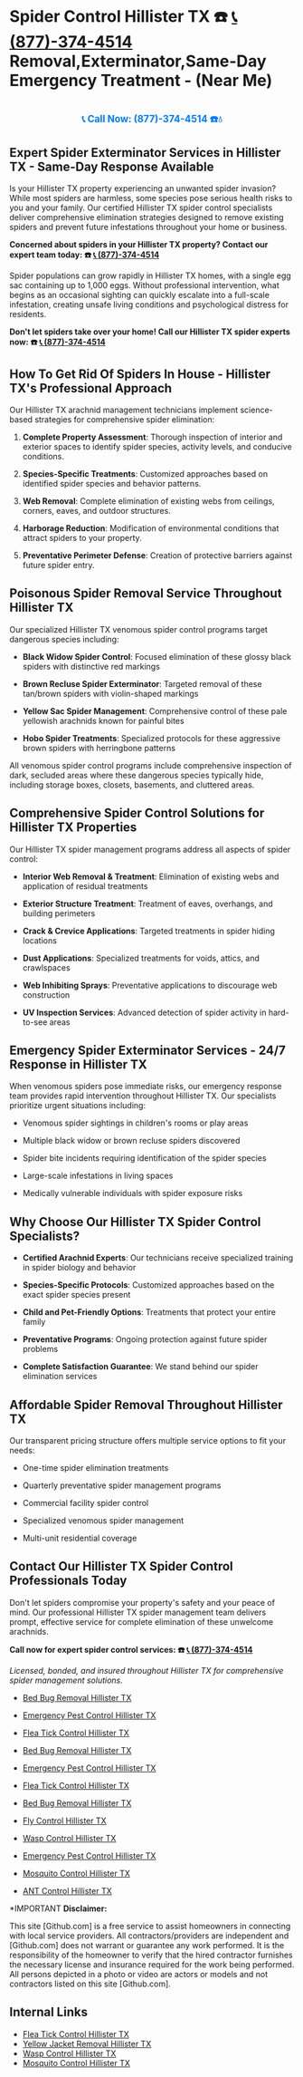 # Spider Control Hillister TX ☎️ [📞 (877)-374-4514](https://pest-control-4514.netlify.app) Removal,Exterminator,Same-Day Emergency Treatment - (Near Me)
# 

<p align="center" style="font-size: 1.2em; font-weight: bold; margin: 20px 0;">
  <a href="https://pest-control-4514.netlify.app" target="_blank" style="color: #007BFF; text-decoration: none;">📞 Call Now: (877)-374-4514 ☎️💧</a>
</p>

## Expert Spider Exterminator Services in Hillister TX - Same-Day Response Available

Is your Hillister TX property experiencing an unwanted spider invasion? While most spiders are harmless, some species pose serious health risks to you and your family. Our certified Hillister TX spider control specialists deliver comprehensive elimination strategies designed to remove existing spiders and prevent future infestations throughout your home or business.

**Concerned about spiders in your Hillister TX property? Contact our expert team today: ☎️ [📞 (877)-374-4514](https://pest-control-4514.netlify.app)**

Spider populations can grow rapidly in Hillister TX homes, with a single egg sac containing up to 1,000 eggs. Without professional intervention, what begins as an occasional sighting can quickly escalate into a full-scale infestation, creating unsafe living conditions and psychological distress for residents.

**Don't let spiders take over your home! Call our Hillister TX spider experts now: ☎️ [📞 (877)-374-4514](https://pest-control-4514.netlify.app)**

## How To Get Rid Of Spiders In House - Hillister TX's Professional Approach

Our Hillister TX arachnid management technicians implement science-based strategies for comprehensive spider elimination:

1. **Complete Property Assessment**: Thorough inspection of interior and exterior spaces to identify spider species, activity levels, and conducive conditions.

2. **Species-Specific Treatments**: Customized approaches based on identified spider species and behavior patterns.

3. **Web Removal**: Complete elimination of existing webs from ceilings, corners, eaves, and outdoor structures.

4. **Harborage Reduction**: Modification of environmental conditions that attract spiders to your property.

5. **Preventative Perimeter Defense**: Creation of protective barriers against future spider entry.

## Poisonous Spider Removal Service Throughout Hillister TX

Our specialized Hillister TX venomous spider control programs target dangerous species including:

- **Black Widow Spider Control**: Focused elimination of these glossy black spiders with distinctive red markings

- **Brown Recluse Spider Exterminator**: Targeted removal of these tan/brown spiders with violin-shaped markings

- **Yellow Sac Spider Management**: Comprehensive control of these pale yellowish arachnids known for painful bites

- **Hobo Spider Treatments**: Specialized protocols for these aggressive brown spiders with herringbone patterns

All venomous spider control programs include comprehensive inspection of dark, secluded areas where these dangerous species typically hide, including storage boxes, closets, basements, and cluttered areas.

## Comprehensive Spider Control Solutions for Hillister TX Properties

Our Hillister TX spider management programs address all aspects of spider control:

- **Interior Web Removal & Treatment**: Elimination of existing webs and application of residual treatments

- **Exterior Structure Treatment**: Treatment of eaves, overhangs, and building perimeters

- **Crack & Crevice Applications**: Targeted treatments in spider hiding locations

- **Dust Applications**: Specialized treatments for voids, attics, and crawlspaces

- **Web Inhibiting Sprays**: Preventative applications to discourage web construction

- **UV Inspection Services**: Advanced detection of spider activity in hard-to-see areas

## Emergency Spider Exterminator Services - 24/7 Response in Hillister TX

When venomous spiders pose immediate risks, our emergency response team provides rapid intervention throughout Hillister TX. Our specialists prioritize urgent situations including:

- Venomous spider sightings in children's rooms or play areas

- Multiple black widow or brown recluse spiders discovered

- Spider bite incidents requiring identification of the spider species

- Large-scale infestations in living spaces

- Medically vulnerable individuals with spider exposure risks

## Why Choose Our Hillister TX Spider Control Specialists?

- **Certified Arachnid Experts**: Our technicians receive specialized training in spider biology and behavior

- **Species-Specific Protocols**: Customized approaches based on the exact spider species present

- **Child and Pet-Friendly Options**: Treatments that protect your entire family

- **Preventative Programs**: Ongoing protection against future spider problems

- **Complete Satisfaction Guarantee**: We stand behind our spider elimination services

## Affordable Spider Removal Throughout Hillister TX

Our transparent pricing structure offers multiple service options to fit your needs:

- One-time spider elimination treatments

- Quarterly preventative spider management programs

- Commercial facility spider control

- Specialized venomous spider management

- Multi-unit residential coverage

## Contact Our Hillister TX Spider Control Professionals Today

Don't let spiders compromise your property's safety and your peace of mind. Our professional Hillister TX spider management team delivers prompt, effective service for complete elimination of these unwelcome arachnids.

**Call now for expert spider control services: ☎️ [📞 (877)-374-4514](https://pest-control-4514.netlify.app)**

*Licensed, bonded, and insured throughout Hillister TX for comprehensive spider management solutions.*


- [Bed Bug Removal Hillister TX](https://github.com/allyoucaneatsushiin/plumbing-texas/blob/main/Bed-Bug-Removal-Hillister-TX-877-374-4514-Exterminator-Same-Day-Emergency-Treatment-Near-Me.md)
- [Emergency Pest Control Hillister TX](https://github.com/allyoucaneatsushiin/plumbing-texas/blob/main/Emergency-Pest-Control-Hillister-TX-877-374-4514-24-7-Fast-Response-Near-Me.md)
- [Flea Tick Control Hillister TX](https://github.com/allyoucaneatsushiin/plumbing-texas/blob/main/Flea-Tick-Control-Hillister-TX-877-374-4514-Removal-Exterminator-Same-Day-Emergency-Treatment-Near-Me.md)


- [Bed Bug Removal Hillister TX](https://github.com/allyoucaneatsushiin/plumbing-texas/blob/main/Bed-Bug-Removal-Hillister-TX-877-374-4514-Exterminator-Same-Day-Emergency-Treatment-Near-Me.md)
- [Emergency Pest Control Hillister TX](https://github.com/allyoucaneatsushiin/plumbing-texas/blob/main/Emergency-Pest-Control-Hillister-TX-877-374-4514-24-7-Fast-Response-Near-Me.md)
- [Flea Tick Control Hillister TX](https://github.com/allyoucaneatsushiin/plumbing-texas/blob/main/Flea-Tick-Control-Hillister-TX-877-374-4514-Removal-Exterminator-Same-Day-Emergency-Treatment-Near-Me.md)


- [Bed Bug Removal Hillister TX](https://github.com/allyoucaneatsushiin/plumbing-texas/blob/main/Bed-Bug-Removal-Hillister-TX-877-374-4514-Exterminator-Same-Day-Emergency-Treatment-Near-Me.md)
- [Fly Control Hillister TX](https://github.com/allyoucaneatsushiin/plumbing-texas/blob/main/Fly-Control-Hillister-TX-877-374-4514-Prevention-Same-Day-Emergency-Treatment-Near-Me.md)
- [Wasp Control Hillister TX](https://github.com/allyoucaneatsushiin/plumbing-texas/blob/main/Wasp-Control-Hillister-TX-877-374-4514-Removal-Exterminator-Same-Day-Emergency-Treatment-Near-Me.md)


- [Emergency Pest Control Hillister TX](https://github.com/allyoucaneatsushiin/plumbing-texas/blob/main/Emergency-Pest-Control-Hillister-TX-877-374-4514-24-7-Fast-Response-Near-Me.md)
- [Mosquito Control Hillister TX](https://github.com/allyoucaneatsushiin/plumbing-texas/blob/main/Mosquito-Control-Hillister-TX-877-374-4514-Exterminator-Same-Day-Emergency-Treatment-Near-Me.md)
- [ANT Control Hillister TX](https://github.com/allyoucaneatsushiin/plumbing-texas/blob/main/ANT-Control-Hillister-TX-877-374-4514-Prevention-Extermination-Same-Day-Emergency-Treatment-Near-Me.md)


*IMPORTANT **Disclaimer:**  

This site [Github.com] is a free service to assist homeowners in connecting with local service providers. All contractors/providers are independent and [Github.com] does not warrant or guarantee any work performed. It is the responsibility of the homeowner to verify that the hired contractor furnishes the necessary license and insurance required for the work being performed. All persons depicted in a photo or video are actors or models and not contractors listed on this site [Github.com].


## Internal Links
- [Flea Tick Control Hillister TX](https://github.com/allyoucaneatsushiin/plumbing-texas/blob/main/Flea-Tick-Control-Hillister-TX-877-374-4514-Removal-Exterminator-Same-Day-Emergency-Treatment-Near-Me.md)
- [Yellow Jacket Removal Hillister TX](https://github.com/allyoucaneatsushiin/plumbing-texas/blob/main/Yellow-Jacket-Removal-Hillister-TX-877-374-4514-Exterminator-Same-Day-Emergency-Treatment-Near-Me.md)
- [Wasp Control Hillister TX](https://github.com/allyoucaneatsushiin/plumbing-texas/blob/main/Wasp-Control-Hillister-TX-877-374-4514-Removal-Exterminator-Same-Day-Emergency-Treatment-Near-Me.md)
- [Mosquito Control Hillister TX](https://github.com/allyoucaneatsushiin/plumbing-texas/blob/main/Mosquito-Control-Hillister-TX-877-374-4514-Exterminator-Same-Day-Emergency-Treatment-Near-Me.md)
